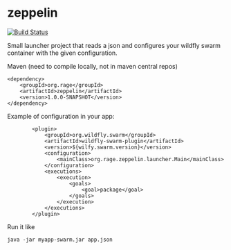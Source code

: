# zeppelin

[![Build Status](https://drone.io/github.com/roar109/zeppelin/status.png)](https://drone.io/github.com/roar109/zeppelin/latest)

Small launcher project that reads a json and configures your wildfly swarm container with the given configuration.

Maven (need to compile locally, not in maven central repos)

    <dependency>
    	<groupId>org.rage</groupId>
    	<artifactId>zeppelin</artifactId>
    	<version>1.0.0-SNAPSHOT</version>
    </dependency>

Example of configuration in your app:

			<plugin>
				<groupId>org.wildfly.swarm</groupId>
				<artifactId>wildfly-swarm-plugin</artifactId>
				<version>${wilfy.swarm.version}</version>
				<configuration>
					<mainClass>org.rage.zeppelin.launcher.Main</mainClass>
				</configuration>
				<executions>
					<execution>
						<goals>
							<goal>package</goal>
						</goals>
					</execution>
				</executions>
			</plugin>

Run it like

    java -jar myapp-swarm.jar app.json